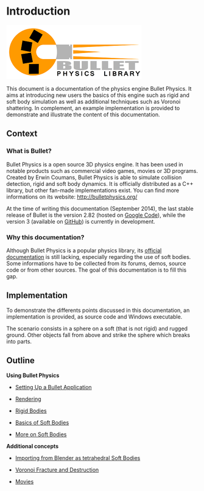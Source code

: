 Introduction
============
![Bullet logo][bullet-logo]

This document is a documentation of the physics engine Bullet Physics. It aims at introducing new users the basics of this engine such as rigid and soft body simulation as well as additional techniques such as Voronoi shattering. In complement, an example implementation  is provided to demonstrate and illustrate the content of this documentation.

Context
--------

### What is Bullet?

Bullet Physics is a open source 3D physics engine. It has been used in notable products such as commercial video games, movies or 3D programs. Created by Erwin Coumans, Bullet Physics is able to simulate collision detection, rigid and soft body dynamics. It is officially distributed as a C++ library, but other fan-made implementations exist. You can find more informations on its website: <http://bulletphysics.org/>

At the time of writing this documentation (September 2014), the last stable release of Bullet is the version 2.82 (hosted on [Google Code][bullet-2-release]), while the version 3 (available on [GitHub][bullet-3]) is currently in development.


### Why this documentation?

Although Bullet Physics is a popular physics library, its [official documentation][bullet-wiki] is still lacking, especially regarding the use of soft bodies. Some informations have to be collected from its forums, demos, source code or from other sources. The goal of this documentation is to fill this gap.

Implementation
-------------

To demonstrate the differents points discussed in this documentation, an implementation is provided, as source code and Windows executable.

The scenario consists in a sphere on a soft (that is not rigid) and rugged ground. Other objects fall from above and strike the sphere which breaks into parts.

Outline
-------

**Using Bullet Physics**

* [Setting Up a Bullet Application][setup]

* [Rendering][render]

* [Rigid Bodies][rigid]

* [Basics of Soft Bodies][soft]

* [More on Soft Bodies][soft-more]


**Additional concepts**

* [Importing from Blender as tetrahedral Soft Bodies][import]

* [Voronoi Fracture and Destruction][voronoi]

* [Movies][movie]


[bullet-logo]: img/bullet-logo.png

[bullet-3]: https://github.com/bulletphysics/bullet3
[bullet-2-release]: https://code.google.com/p/bullet/downloads/list
[bullet-wiki]: http://bulletphysics.org/mediawiki-1.5.8



[setup]: 010_setup.html
[render]: 030_render.html
[rigid]: 021_rigid.html
[soft]: 040_soft.html
[soft-more]: 041_soft_more.html

[import]: 055_import.html
[voronoi]: 060_voronoi.html
[movie]: 080_movie.html